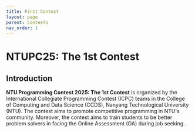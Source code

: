 ```yaml
---
title: First Contest
layout: page
parent: Contests
nav_order: 1
---
```


# NTUPC25: The 1st Contest

## Introduction

**NTU Programming Contest 2025: The 1st Contest** is organized by the International Collegiate Programming Contest (ICPC) teams in the College of Computing and Data Science (CCDS), Nanyang Technological University (NTU). The contest aims to promote competitive programming in NTU's community. Moreover, the contest aims to train students to be better problem solvers in facing the Online Assessment (OA) during job seeking.
